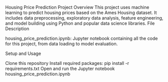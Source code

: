 Housing Price Prediction Project
Overview
This project uses machine learning to predict housing prices based on the Ames Housing dataset. It includes data preprocessing, exploratory data analysis, feature engineering, and model building using Python and popular data science libraries.
File Description

housing_price_prediction.ipynb: Jupyter notebook containing all the code for this project, from data loading to model evaluation.

Setup and Usage

Clone this repository
Install required packages: pip install -r requirements.txt
Open and run the Jupyter notebook housing_price_prediction.ipynb